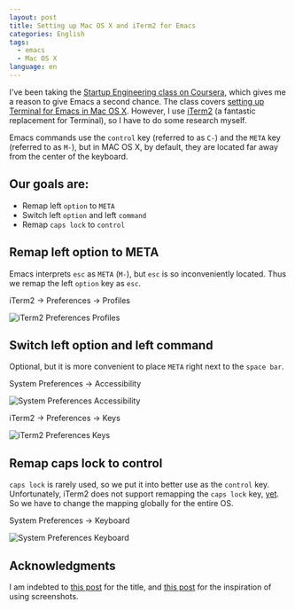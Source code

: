 ```yaml
---
layout: post
title: Setting up Mac OS X and iTerm2 for Emacs
categories: English
tags:
  - emacs
  - Mac OS X
language: en  
---
```

I've been taking the [Startup Engineering class on Coursera](https://class.coursera.org/startup-001/class/index), which gives me a reason to give Emacs a second chance. The class covers [setting up Terminal for Emacs in Mac OS X](https://d396qusza40orc.cloudfront.net/startup/lecture_slides%2Flecture4b-developer-environment.pdf). However, I use [iTerm2](http://www.iterm2.com/#/section/home) (a fantastic replacement for Terminal), so I have to do some research myself.

Emacs commands use the `control` key (referred to as `C-`) and the `META` key (referred to as `M-`), but in MAC OS X, by default, they are located far away from the center of the keyboard.

## Our goals are:

- Remap left `option` to `META`
- Switch left `option` and left `command`
- Remap `caps lock` to `control`


## Remap left option to META

Emacs interprets `esc` as `META` (`M-`), but `esc` is so inconveniently located. Thus we remap the left `option` key as `esc`.

iTerm2 -&gt; Preferences -&gt; Profiles

![iTerm2 Preferences Profiles](https://dl.dropboxusercontent.com/u/308058/blogimages/2013/07/iterm2_preferences_profiles.png)


## Switch left option and left command

Optional, but it is more convenient to place `META` right next to the `space bar`.

System Preferences -&gt; Accessibility

![System Preferences Accessibility](https://dl.dropboxusercontent.com/u/308058/blogimages/2013/07/system_preferences_accessibility.png)

iTerm2 -&gt; Preferences -&gt; Keys

![iTerm2 Preferences Keys](https://dl.dropboxusercontent.com/u/308058/blogimages/2013/07/iterm2_preferences_keys.png)


## Remap caps lock to control

`caps lock` is rarely used, so we put it into better use as the `control` key. Unfortunately, iTerm2 does not support remapping the `caps lock` key, [yet](https://groups.google.com/forum/#!topic/iterm2-discuss/GrqN0Hew5gY). So we have to change the mapping globally for the entire OS.

System Preferences -&gt; Keyboard

![System Preferences Keyboard](https://dl.dropboxusercontent.com/u/308058/blogimages/2013/07/system_preferences_keyboard.png)

## Acknowledgments

I am indebted to [this post](http://xor.lonnen.com/2013/01/04/emacs-on-osx.html) for the title, and [this post](http://xenodium.com/blog/?p=858) for the inspiration of using screenshots.
